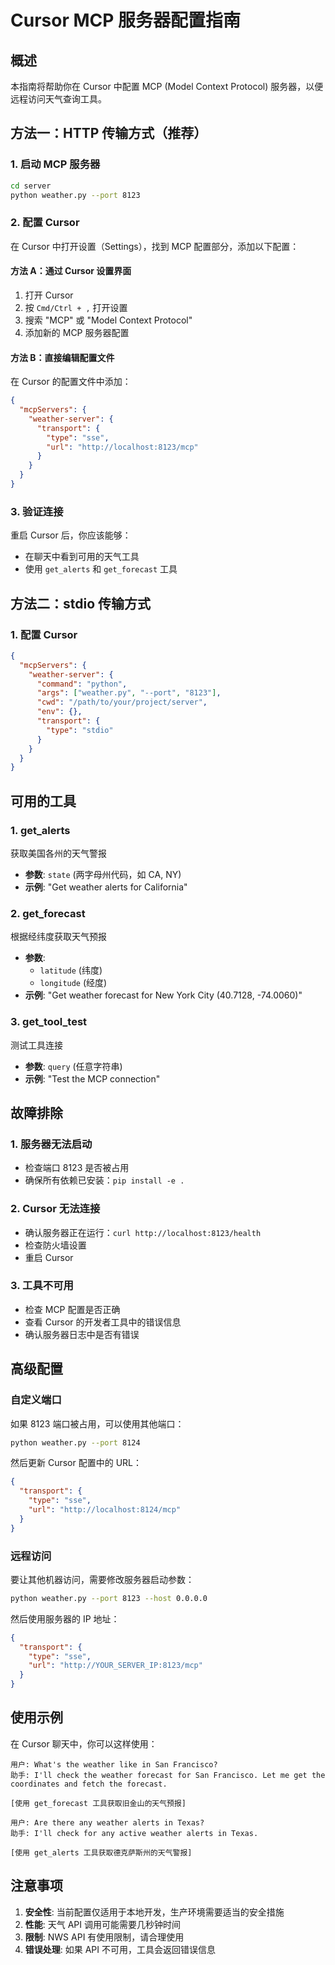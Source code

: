 # Cursor MCP 服务器配置指南

## 概述

本指南将帮助你在 Cursor 中配置 MCP (Model Context Protocol) 服务器，以便远程访问天气查询工具。

## 方法一：HTTP 传输方式（推荐）

### 1. 启动 MCP 服务器

```bash
cd server
python weather.py --port 8123
```

### 2. 配置 Cursor

在 Cursor 中打开设置（Settings），找到 MCP 配置部分，添加以下配置：

#### 方法 A：通过 Cursor 设置界面
1. 打开 Cursor
2. 按 `Cmd/Ctrl + ,` 打开设置
3. 搜索 "MCP" 或 "Model Context Protocol"
4. 添加新的 MCP 服务器配置

#### 方法 B：直接编辑配置文件
在 Cursor 的配置文件中添加：

```json
{
  "mcpServers": {
    "weather-server": {
      "transport": {
        "type": "sse",
        "url": "http://localhost:8123/mcp"
      }
    }
  }
}
```

### 3. 验证连接

重启 Cursor 后，你应该能够：
- 在聊天中看到可用的天气工具
- 使用 `get_alerts` 和 `get_forecast` 工具

## 方法二：stdio 传输方式

### 1. 配置 Cursor

```json
{
  "mcpServers": {
    "weather-server": {
      "command": "python",
      "args": ["weather.py", "--port", "8123"],
      "cwd": "/path/to/your/project/server",
      "env": {},
      "transport": {
        "type": "stdio"
      }
    }
  }
}
```

## 可用的工具

### 1. get_alerts
获取美国各州的天气警报
- **参数**: `state` (两字母州代码，如 CA, NY)
- **示例**: "Get weather alerts for California"

### 2. get_forecast
根据经纬度获取天气预报
- **参数**: 
  - `latitude` (纬度)
  - `longitude` (经度)
- **示例**: "Get weather forecast for New York City (40.7128, -74.0060)"

### 3. get_tool_test
测试工具连接
- **参数**: `query` (任意字符串)
- **示例**: "Test the MCP connection"

## 故障排除

### 1. 服务器无法启动
- 检查端口 8123 是否被占用
- 确保所有依赖已安装：`pip install -e .`

### 2. Cursor 无法连接
- 确认服务器正在运行：`curl http://localhost:8123/health`
- 检查防火墙设置
- 重启 Cursor

### 3. 工具不可用
- 检查 MCP 配置是否正确
- 查看 Cursor 的开发者工具中的错误信息
- 确认服务器日志中是否有错误

## 高级配置

### 自定义端口
如果 8123 端口被占用，可以使用其他端口：

```bash
python weather.py --port 8124
```

然后更新 Cursor 配置中的 URL：
```json
{
  "transport": {
    "type": "sse",
    "url": "http://localhost:8124/mcp"
  }
}
```

### 远程访问
要让其他机器访问，需要修改服务器启动参数：

```bash
python weather.py --port 8123 --host 0.0.0.0
```

然后使用服务器的 IP 地址：
```json
{
  "transport": {
    "type": "sse",
    "url": "http://YOUR_SERVER_IP:8123/mcp"
  }
}
```

## 使用示例

在 Cursor 聊天中，你可以这样使用：

```
用户: What's the weather like in San Francisco?
助手: I'll check the weather forecast for San Francisco. Let me get the coordinates and fetch the forecast.

[使用 get_forecast 工具获取旧金山的天气预报]

用户: Are there any weather alerts in Texas?
助手: I'll check for any active weather alerts in Texas.

[使用 get_alerts 工具获取德克萨斯州的天气警报]
```

## 注意事项

1. **安全性**: 当前配置仅适用于本地开发，生产环境需要适当的安全措施
2. **性能**: 天气 API 调用可能需要几秒钟时间
3. **限制**: NWS API 有使用限制，请合理使用
4. **错误处理**: 如果 API 不可用，工具会返回错误信息 